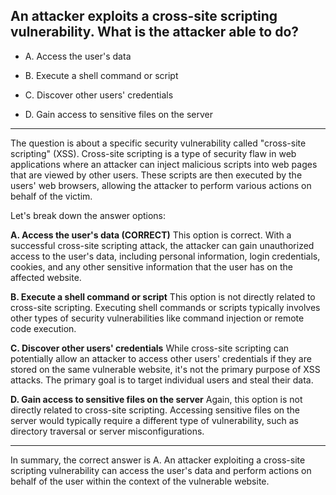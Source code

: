 ## An attacker exploits a cross-site scripting vulnerability. What is the attacker able to do? 

- A. Access the user's data

- B. Execute a shell command or script

- C. Discover other users' credentials

- D. Gain access to sensitive files on the server 
  
---

The question is about a specific security vulnerability called "cross-site scripting" (XSS). Cross-site scripting is a type of security flaw in web applications where an attacker can inject malicious scripts into web pages that are viewed by other users. These scripts are then executed by the users' web browsers, allowing the attacker to perform various actions on behalf of the victim.

Let's break down the answer options:

**A. Access the user's data (CORRECT)**
This option is correct. With a successful cross-site scripting attack, the attacker can gain unauthorized access to the user's data, including personal information, login credentials, cookies, and any other sensitive information that the user has on the affected website.

**B. Execute a shell command or script**
This option is not directly related to cross-site scripting. Executing shell commands or scripts typically involves other types of security vulnerabilities like command injection or remote code execution.

**C. Discover other users' credentials**
While cross-site scripting can potentially allow an attacker to access other users' credentials if they are stored on the same vulnerable website, it's not the primary purpose of XSS attacks. The primary goal is to target individual users and steal their data.

**D. Gain access to sensitive files on the server**
Again, this option is not directly related to cross-site scripting. Accessing sensitive files on the server would typically require a different type of vulnerability, such as directory traversal or server misconfigurations.

---

In summary, the correct answer is A. An attacker exploiting a cross-site scripting vulnerability can access the user's data and perform actions on behalf of the user within the context of the vulnerable website.
